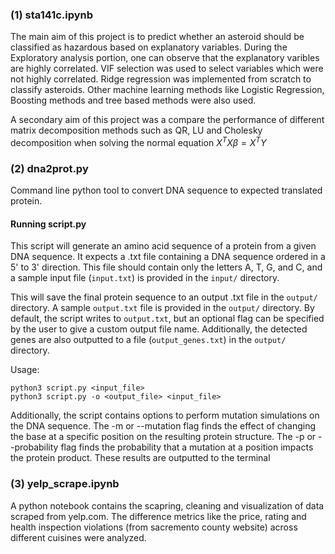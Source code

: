 ### (1) sta141c.ipynb 
The main aim of this project is to predict whether an asteroid should be classified as hazardous based on explanatory variables. During the Exploratory analysis portion, one can observe that the explanatory varibles are highly correlated. VIF selection was used to select variables which were not highly correlated. Ridge regression was implemented from scratch to classify asteroids. Other machine learning methods like Logistic Regression, Boosting methods and tree based methods were also used.

A secondary aim of this project was a compare the performance of different matrix decomposition methods such as QR, LU and Cholesky decomposition when solving the normal equation $X^TX\beta = X^TY$

### (2) dna2prot.py

Command line python tool to convert DNA sequence to expected translated protein.
#### Running script.py
This script will generate an amino acid sequence of a protein from a given DNA sequence. It expects a .txt file containing a DNA sequence ordered in a 5' to 3' direction. This file should contain only the letters A, T, G, and C, and a sample input file (`input.txt`) is provided in the `input/` directory.

This will save the final protein sequence to an output .txt file in the `output/` directory. A sample `output.txt` file is provided in the `output/` directory. By default, the script writes to `output.txt`, but an optional flag can be specified by the user to give a custom output file name. Additionally, the detected genes are also outputted to a file (`output_genes.txt`) in the `output/` directory.

Usage:
```
python3 script.py <input_file>
python3 script.py -o <output_file> <input_file>
```

Additionally, the script contains options to perform mutation simulations on the DNA sequence. The -m or --mutation flag finds the effect of changing the base at a specific position on the resulting protein structure. The -p or --probability flag finds the probability that a mutation at a position impacts the protein product. These results are outputted to the terminal

### (3) yelp_scrape.ipynb

A python notebook contains the scapring, cleaning and visualization of data scraped from yelp.com. The difference metrics like the price, rating and health inspection violations (from sacremento county website) across different cuisines were analyzed.
